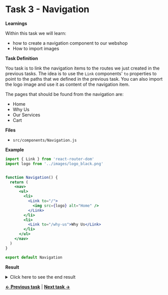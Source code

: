 # Task 3 - Navigation

**Learnings**

Within this task we will learn:
- how to create a navigation component to our webshop
- How to import images

**Task Definition**

You task is to link the navigation items to the routes we just created in the previous tasks. The idea is to use the `Link` components' `to` properties to point to the paths that we defined in the previous task. You can also import the logo image and use it as content of the navigation item.

The pages that should be found from the navigation are:
- Home
- Why Us
- Our Services
- Cart

**Files**

- `src/components/Navigation.js`

**Example**

```jsx
import { Link } from 'react-router-dom'
import logo from '../images/logo_black.png'


function Navigation() {
  return (
    <nav>
      <ul>
        <li>
          <Link to="/">
            <img src={logo} alt="Home" />
          </Link>
        </li>
        <li>
          <Link to="/why-us">Why Us</Link>
        </li>
      </ul>
    </nav>
  )
}

export default Navigation
```

**Result**

<details>
  <summary>Click here to see the end result</summary>
  <p>

```jsx
import React, { useContext } from 'react'
import { Link } from "react-router-dom"
import logo from '../images/logo_black.png'
import {ShopContext} from '../context'
import styled from 'styled-components'

function Navigation() {

  const { checkout } = useContext(ShopContext)

  const cartCount = checkout
    ? checkout.lineItems.reduce((accumulator, lineItem) => accumulator + lineItem.quantity, 0)
    : 0

  return (
    <nav>
      <ul>
        <ListItem>
          <Link to="/">
            <img src={logo} alt="Home" />
          </Link>
        </ListItem>
        <ListItem>
          <Link to="/why-us">Why Us</Link>
        </ListItem>
        <ListItem>
          <Link to="/our-services">Our Services</Link>
        </ListItem>
        <ListItem>
          <Link to="/cart">Cart <Count>{cartCount}</Count></Link>
        </ListItem>
      </ul>
    </nav>
  )
}

export default Navigation
```
  </p>
</details>

**[← Previous task](./task2.md)** | **[Next task →](./task4.md)**